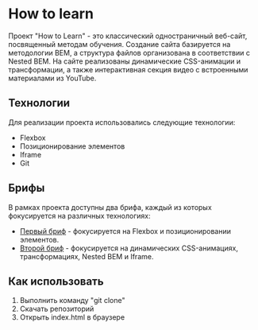 # How to learn

Проект "How to Learn" - это классический одностраничный веб-сайт, посвященный методам обучения. Создание сайта базируется на методологии BEM, а структура файлов организована в соответствии с Nested BEM. На сайте реализованы динамические CSS-анимации и трансформации, а также интерактивная секция видео с встроенными материалами из YouTube.

## Технологии

Для реализации проекта использовались следующие технологии:

- Flexbox
- Позиционирование элементов
- Iframe
- Git

## Брифы

В рамках проекта доступны два брифа, каждый из которых фокусируется на различных технологиях:

- [Первый бриф](https://code.s3.yandex.net/web-developer/project-1/sprint-1-brief.pdf) - фокусируется на Flexbox и позиционировании элементов.
- [Второй бриф](https://code.s3.yandex.net/web-developer/project-1/sprint-2-brief.pdf) - фокусируется на динамических CSS-анимациях, трансформациях, Nested BEM и Iframe.

## Как использовать

1. Выполнить команду "git clone"
2. Скачать репозиторий
3. Открыть index.html в браузере
